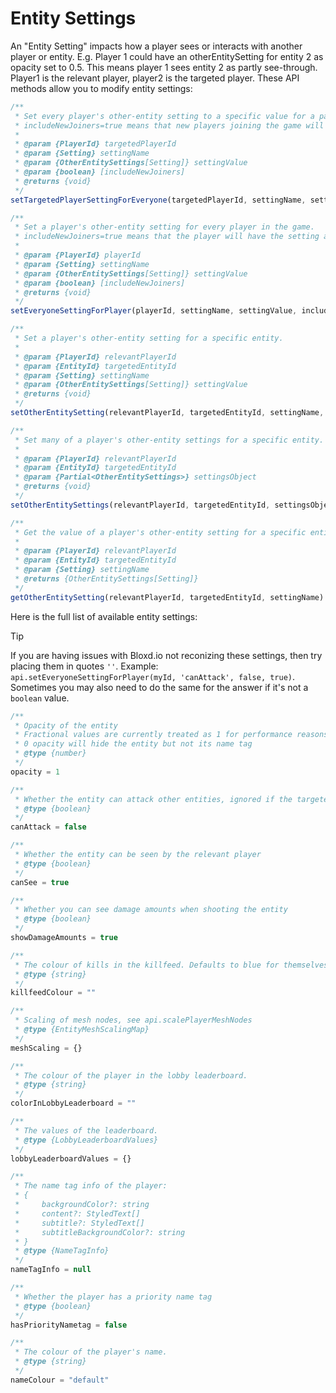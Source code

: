 # Entity Settings

An "Entity Setting" impacts how a player sees or interacts with another player or entity.
E.g. Player 1 could have an otherEntitySetting for entity 2 as opacity set to 0.5. This means player 1 sees entity 2 as partly see-through. Player1 is the relevant player, player2 is the targeted player.
These API methods allow you to modify entity settings:

```js
/**
 * Set every player's other-entity setting to a specific value for a particular player.
 * includeNewJoiners=true means that new players joining the game will also have this other player setting applied.
 *
 * @param {PlayerId} targetedPlayerId
 * @param {Setting} settingName
 * @param {OtherEntitySettings[Setting]} settingValue
 * @param {boolean} [includeNewJoiners]
 * @returns {void}
 */
setTargetedPlayerSettingForEveryone(targetedPlayerId, settingName, settingValue, includeNewJoiners)
```

```js
/**
 * Set a player's other-entity setting for every player in the game.
 * includeNewJoiners=true means that the player will have the setting applied to new joiners.
 *
 * @param {PlayerId} playerId
 * @param {Setting} settingName
 * @param {OtherEntitySettings[Setting]} settingValue
 * @param {boolean} [includeNewJoiners]
 * @returns {void}
 */
setEveryoneSettingForPlayer(playerId, settingName, settingValue, includeNewJoiners)
```

```js
/**
 * Set a player's other-entity setting for a specific entity.
 *
 * @param {PlayerId} relevantPlayerId
 * @param {EntityId} targetedEntityId
 * @param {Setting} settingName
 * @param {OtherEntitySettings[Setting]} settingValue
 * @returns {void}
 */
setOtherEntitySetting(relevantPlayerId, targetedEntityId, settingName, settingValue)
```

```js
/**
 * Set many of a player's other-entity settings for a specific entity.
 *
 * @param {PlayerId} relevantPlayerId
 * @param {EntityId} targetedEntityId
 * @param {Partial<OtherEntitySettings>} settingsObject
 * @returns {void}
 */
setOtherEntitySettings(relevantPlayerId, targetedEntityId, settingsObject)
```

```js
/**
 * Get the value of a player's other-entity setting for a specific entity.
 *
 * @param {PlayerId} relevantPlayerId
 * @param {EntityId} targetedEntityId
 * @param {Setting} settingName
 * @returns {OtherEntitySettings[Setting]}
 */
getOtherEntitySetting(relevantPlayerId, targetedEntityId, settingName)
```

Here is the full list of available entity settings:
> [!TIP]
> If you are having issues with Bloxd.io not reconizing these settings, then try placing them in quotes `''`. Example: ``` api.setEveryoneSettingForPlayer(myId, 'canAttack', false, true)```. Sometimes you may also need to do the same for the answer if it's not a `boolean` value.

```js
/**
 * Opacity of the entity
 * Fractional values are currently treated as 1 for performance reasons
 * 0 opacity will hide the entity but not its name tag
 * @type {number}
 */
opacity = 1
```

```js
/**
 * Whether the entity can attack other entities, ignored if the targeted entity is invincible
 * @type {boolean}
 */
canAttack = false
```

```js
/**
 * Whether the entity can be seen by the relevant player
 * @type {boolean}
 */
canSee = true
```

```js
/**
 * Whether you can see damage amounts when shooting the entity
 * @type {boolean}
 */
showDamageAmounts = true
```

```js
/**
 * The colour of kills in the killfeed. Defaults to blue for themselves and red for everyone else.
 * @type {string}
 */
killfeedColour = ""
```

```js
/**
 * Scaling of mesh nodes, see api.scalePlayerMeshNodes
 * @type {EntityMeshScalingMap}
 */
meshScaling = {}
```

```js
/**
 * The colour of the player in the lobby leaderboard.
 * @type {string}
 */
colorInLobbyLeaderboard = ""
```

```js
/**
 * The values of the leaderboard.
 * @type {LobbyLeaderboardValues}
 */
lobbyLeaderboardValues = {}
```

```js
/**
 * The name tag info of the player:
 * {
 *     backgroundColor?: string
 *     content?: StyledText[]
 *     subtitle?: StyledText[]
 *     subtitleBackgroundColor?: string
 * }
 * @type {NameTagInfo}
 */
nameTagInfo = null
```

```js
/**
 * Whether the player has a priority name tag
 * @type {boolean}
 */
hasPriorityNametag = false
```

```js
/**
 * The colour of the player's name.
 * @type {string}
 */
nameColour = "default"
```

